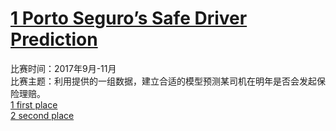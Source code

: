 # [1 Porto Seguro’s Safe Driver Prediction](https://www.kaggle.com/c/porto-seguro-safe-driver-prediction)<br>
比赛时间：2017年9月-11月<br>
比赛主题：利用提供的一组数据，建立合适的模型预测某司机在明年是否会发起保险理赔。<br>
[1 first place](https://www.kaggle.com/c/porto-seguro-safe-driver-prediction/discussion/44629)
<br>
[2 second place](https://www.kaggle.com/c/porto-seguro-safe-driver-prediction/discussion/44558)
